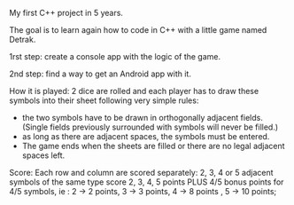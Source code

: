 My first C++ project in 5 years.

The goal is to learn again how to code in C++ with a little game named Detrak. 

1rst step: create a console app with the logic of the game.

2nd step: find a way to get an Android app with it. 

How it is played: 2 dice are rolled and each player has to draw these symbols into their sheet following very simple rules: 
- the two symbols have to be drawn in orthogonally adjacent fields. (Single fields previously surrounded with symbols will never be filled.) 
- as long as there are adjacent spaces, the symbols must be entered.
- The game ends when the sheets are filled or there are no legal adjacent spaces left.

Score:
  Each row and column are scored separately: 2, 3, 4 or 5 adjacent symbols of the same type score 2, 3, 4, 5 points PLUS 4/5 bonus points for 4/5 symbols, ie : 2 -> 2 points, 3 -> 3 points, 4 -> 8 points , 5 -> 10 points;
